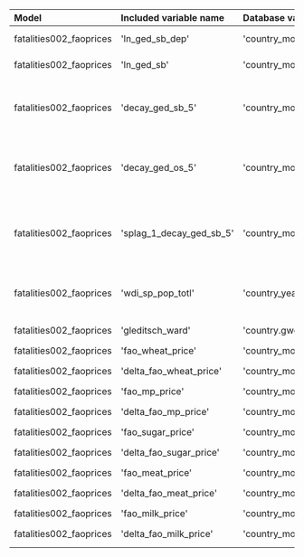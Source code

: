| Model                   | Included variable name   | Database variable name                | Transformations                                                                                                                     |
|:------------------------|:-------------------------|:--------------------------------------|:------------------------------------------------------------------------------------------------------------------------------------|
| fatalities002_faoprices | 'ln_ged_sb_dep'          | 'country_month.ged_sb_best_sum_nokgi' | ["'missing.fill'", "'ops.ln'"]                                                                                                      |
| fatalities002_faoprices | 'ln_ged_sb'              | 'country_month.ged_sb_best_sum_nokgi' | ["'missing.fill'", "'ops.ln'"]                                                                                                      |
| fatalities002_faoprices | 'decay_ged_sb_5'         | 'country_month.ged_sb_best_sum_nokgi' | ["'missing.replace_na'", "'temporal.decay'", "'temporal.time_since'", "'bool.gte'", "'missing.replace_na'"]                         |
| fatalities002_faoprices | 'decay_ged_os_5'         | 'country_month.ged_os_best_sum_nokgi' | ["'missing.replace_na'", "'temporal.decay'", "'temporal.time_since'", "'bool.gte'", "'missing.replace_na'"]                         |
| fatalities002_faoprices | 'splag_1_decay_ged_sb_5' | 'country_month.ged_sb_best_sum_nokgi' | ["'missing.replace_na'", "'spatial.countrylag'", "'temporal.decay'", "'temporal.time_since'", "'bool.gte'", "'missing.replace_na'"] |
| fatalities002_faoprices | 'wdi_sp_pop_totl'        | 'country_year.wdi_sp_pop_totl'        | ["'missing.replace_na'", "'missing.fill'", "'temporal.tlag'", "'missing.fill'"]                                                     |
| fatalities002_faoprices | 'gleditsch_ward'         | 'country.gwcode'                      | ["'missing.replace_na'", "'missing.fill'"]                                                                                          |
| fatalities002_faoprices | 'fao_wheat_price'        | 'country_month.wheat_price'           | ["'missing.replace_na'"]                                                                                                            |
| fatalities002_faoprices | 'delta_fao_wheat_price'  | 'country_month.wheat_price'           | ["'missing.replace_na'", "'temporal.delta'"]                                                                                        |
| fatalities002_faoprices | 'fao_mp_price'           | 'country_month.mp_price'              | ["'missing.replace_na'"]                                                                                                            |
| fatalities002_faoprices | 'delta_fao_mp_price'     | 'country_month.mp_price'              | ["'missing.replace_na'", "'temporal.delta'"]                                                                                        |
| fatalities002_faoprices | 'fao_sugar_price'        | 'country_month.sugar_price'           | ["'missing.replace_na'"]                                                                                                            |
| fatalities002_faoprices | 'delta_fao_sugar_price'  | 'country_month.sugar_price'           | ["'missing.replace_na'", "'temporal.delta'"]                                                                                        |
| fatalities002_faoprices | 'fao_meat_price'         | 'country_month.meat_price'            | ["'missing.replace_na'"]                                                                                                            |
| fatalities002_faoprices | 'delta_fao_meat_price'   | 'country_month.meat_price'            | ["'missing.replace_na'", "'temporal.delta'"]                                                                                        |
| fatalities002_faoprices | 'fao_milk_price'         | 'country_month.milk_price'            | ["'missing.replace_na'"]                                                                                                            |
| fatalities002_faoprices | 'delta_fao_milk_price'   | 'country_month.milk_price'            | ["'missing.replace_na'", "'temporal.delta'"]                                                                                        |